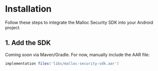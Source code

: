 # Installation

Follow these steps to integrate the Malloc Security SDK into your Android project.

## 1. Add the SDK

Coming soon via Maven/Gradle. For now, manually include the AAR file:

```groovy
implementation files('libs/malloc-security-sdk.aar')
